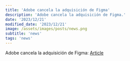 ```yaml
---
title: 'Adobe cancela la adquisición de Figma'
description: 'Adobe cancela la adquisición de Figma.'
date: '2023/12/21'
modified_date: '2023/12/21'
image: /assets/images/posts/news.png
subtitle: 'news'
tags: 'news'
---
```


Adobe cancela la adquisición de Figma: [Article](https://www.theverge.com/2023/12/18/24005996/adobe-figma-acquisition-abandoned-termination-fee)
